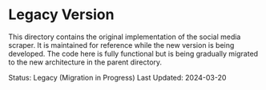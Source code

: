 # Legacy Version

This directory contains the original implementation of the social media scraper.
It is maintained for reference while the new version is being developed.
The code here is fully functional but is being gradually migrated to the new
architecture in the parent directory.

Status: Legacy (Migration in Progress)
Last Updated: 2024-03-20
